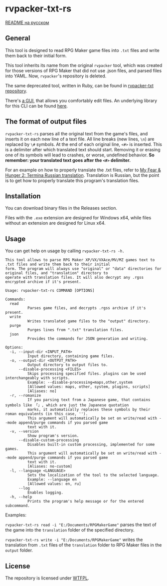 # rvpacker-txt-rs

[README на русском](./README-ru.md)

## General

This tool is designed to read RPG Maker game files into `.txt` files and write them back to their initial form.

This tool inherits its name from the original `rvpacker` tool, which was created for those versions of RPG Maker that did not use .json files, and parsed files into YAML. Now, `rvpacker`'s repository is deleted.

The same deprecated tool, written in Ruby, can be found in [rvpacker-txt repository](https://github.com/savannstm/rvpacker-txt).

There's [a GUI](https://github.com/savannstm/rpgmtranslate), that allows you comfortably edit files.
An underlying library for this CLI can be found [here](https://github.com/savannstm/rvpacker-txt-rs-lib).

## The format of output files

`rvpacker-txt-rs` parses all the original text from the game's files, and inserts it on each new line of a text file. All line breaks (new lines, `\n`) are replaced by `\#` symbols.
At the end of each original line, `<#>` is inserted. This is a delimiter after which translated text should start. Removing it or erasing one of its symbols will lead to crashes, or worse, undefined behavior. **So remember: your translated text goes after the `<#>` delimiter.**

For an example on how to properly translate the .txt files, refer to [My Fear & Hunger 2: Termina Russian translation](https://github.com/savannstm/fh2-termina-translation).
Translation is Russian, but the point is to get how to properly translate this program's translation files.

## Installation

You can download binary files in the Releases section.

Files with the `.exe` extension are designed for Windows x64, while files without an extension are designed for Linux x64.

## Usage

You can get help on usage by calling `rvpacker-txt-rs -h.`

```text
This tool allows to parse RPG Maker XP/VX/VXAce/MV/MZ games text to .txt files and write them back to their initial
form. The program will always use "original" or "data" directories for original files, and "translation" directory to
operate with translation files. It will also decrypt any .rgss encrypted archive if it's present.

Usage: rvpacker-txt-rs COMMAND [OPTIONS]

Commands:
  read
          Parses game files, and decrypts .rgss archive if it's present.
  write
          Writes translated game files to the "output" directory.
  purge
          Purges lines from ".txt" translation files.
  json
          Provides the commands for JSON generation and writing.

Options:
  -i, --input-dir <INPUT_PATH>
          Input directory, containing game files.
  -o, --output-dir <OUTPUT_PATH>
          Output directory to output files to.
      --disable-processing <FILES>
          Skips processing specified files. plugins can be used interchangeably with scripts.
          Example: --disable-processing=maps,other,system
          [Allowed values: maps, other, system, plugins, scripts]
          [Aliases: no]
  -r, --romanize
          If you parsing text from a Japanese game, that contains symbols like 「」, which are just the Japanese quotation
          marks, it automatically replaces these symbols by their roman equivalents (in this case, '').
          This argument will automatically be set on write/read with --mode append/purge commands if you parsed game
          text with it.
  -v, --version
          Show program's version.
      --disable-custom-processing
          Disables built-in custom processing, implemented for some games.
          This argument will automatically be set on write/read with --mode append/purge commands if you parsed game
          text with it.
          [Aliases: no-custom]
  -l, --language <LANGUAGE>
          Sets the localization of the tool to the selected language.
          Example: --language en
          [Allowed values: en, ru]
      --log
          Enables logging.
  -h, --help
          Prints the program's help message or for the entered subcommand.
```

Examples:

`rvpacker-txt-rs read -i "E:/Documents/RPGMakerGame"` parses the text of the game into the `translation` folder of the specified directory.

`rvpacker-txt-rs write -i "E:/Documents/RPGMakerGame"` writes the translation from `.txt` files of the `translation` folder to RPG Maker files in the `output` folder.

## License

The repository is licensed under [WTFPL](http://www.wtfpl.net/).
